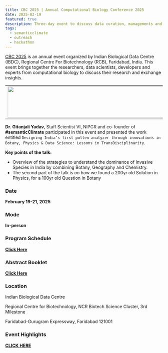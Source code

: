 ```yaml
---
title: CBC 2025 | Annual Computational Biology Conference 2025
date: 2025-02-19
featured: true
description: Three-day event to discuss data curation, managements and advancements  
tags:
  - semanticclimate
  - outreach
  - hackathon
---
```


[CBC 2025](https://ibdc.dbtindia.gov.in/cbc2025/) is an annual event organized by Indian Biological Data Centre (IBDC), Regional Centre For Biotechnology (RCB), Faridabad, India. This event brings together the researchers, data scientists, developers and experts from computational biology to discuss their research and exchange insights.

<table>
  <tr>
    <td>
      <img src='{{ "/static/img/events_all/cbc_pic1.jpg" | url }}' width="500" height="100">
    </td>
  </tr>
</table>

**Dr. Gitanjali Yadav**, Staff Scientist VI, NIPGR and co-founder of **#semanticClimate** participated in this event and presented the work entitled `Designing India’s first pollen analyzer through innovations in Botany, Physics & Data Science: Lessons in TransDisciplinarity`.

**Key points of the talk:**

- Overview of the strategies to understand the dominance of Invasive Species in India by combining Botany, Geography and Chemistry. 
- The second part of the talk is on how we found a 200yr old Solution in Physics, for a 100yr old Question in Botany

### Date

**February 19-21, 2025**

### Mode

**In-person**

### Program Schedule

**[Click Here](https://ibdc.dbtindia.gov.in/cbc2025/img/CBC2025-Program.pdf)**

### Abstract Booklet

**[Click Here](https://ibdc.dbtindia.gov.in/cbc2025/img/CBC2025-abstract-booklet.pdf)**

### Location

Indian Biological Data Centre

Regional Centre for Biotechnology, NCR Biotech Science Cluster, 3rd Milestone

Faridabad-Gurugram Expressway, Faridabad 121001

### Event Highlights

**[CLICK HERE](https://semanticclimate.github.io/p/en/posts/cbcevent2025/)**